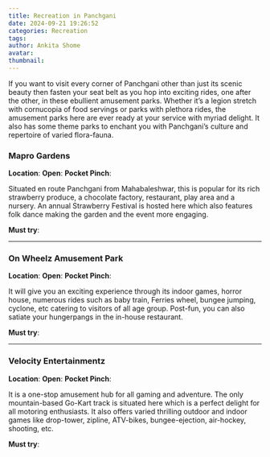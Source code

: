```yaml
---
title: Recreation in Panchgani
date: 2024-09-21 19:26:52
categories: Recreation
tags:
author: Ankita Shome
avatar:
thumbnail:
---
```

If you want to visit every corner of Panchgani other than just its scenic beauty then fasten your seat belt as you hop into exciting rides, one after the other, in these ebullient amusement parks. Whether it’s a legion stretch with cornucopia of food servings or parks with plethora rides, the amusement parks here are ever ready at your service with myriad delight. It also has some theme parks to enchant you with Panchgani’s culture and repertoire of varied flora-fauna. 

### Mapro Gardens 
**Location**:
**Open**:
**Pocket Pinch**:

Situated en route Panchgani from Mahabaleshwar, this is popular for its rich strawberry produce, a chocolate factory, restaurant, play area and a nursery. An annual Strawberry Festival is hosted here which also features folk dance making the garden and the event more engaging.

**Must try**:

---

### On Wheelz Amusement Park
**Location**:
**Open**:
**Pocket Pinch**:

It will give you an exciting experience through its indoor games, horror house, numerous rides such as baby train, Ferries wheel, bungee jumping, cyclone, etc catering to visitors of all age group. Post-fun, you can also satiate your hungerpangs in the in-house restaurant.

**Must try**:

---

### Velocity Entertainmentz
**Location**:
**Open**:
**Pocket Pinch**:

It is a one-stop amusement hub for all gaming and adventure. The only mountain-based Go-Kart track is situated here which is a perfect delight for all motoring enthusiasts. It also offers varied thrilling outdoor and indoor games like drop-tower, zipline, ATV-bikes, bungee-ejection, air-hockey, shooting, etc. 

**Must try**: